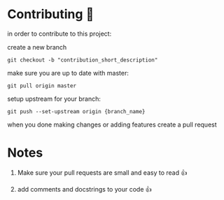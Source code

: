 # Contributing :bust_in_silhouette:

in order to contribute to this project:

create a new branch 

```!sh
git checkout -b "contribution_short_description"

```

make sure you are up to date with master:

```!sh
git pull origin master
```

setup upstream for your branch:

```!sh
git push --set-upstream origin {branch_name} 

```

when you done making changes or adding features create a pull request

# Notes 

1. Make sure your pull requests are small and easy to read :+1:

2. add comments and docstrings to your code :+1:

